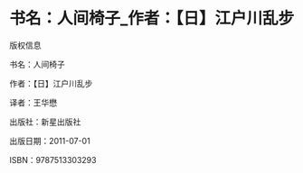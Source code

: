 # 书名：人间椅子_作者：【日】江户川乱步

版权信息

书名：人间椅子

作者：【日】江户川乱步

译者：王华懋

出版社：新星出版社

出版日期：2011-07-01

ISBN：9787513303293